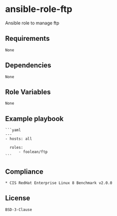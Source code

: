 # ansible-role-ftp

Ansible role to manage ftp


## Requirements

    None


## Dependencies

    None


## Role Variables

    None


## Example playbook

    ```yaml
    ---
    - hosts: all

      roles:
          - foolean/ftp
    ```


## Compliance

    * CIS RedHat Enterprise Linux 8 Benchmark v2.0.0


## License

    BSD-3-Clause
